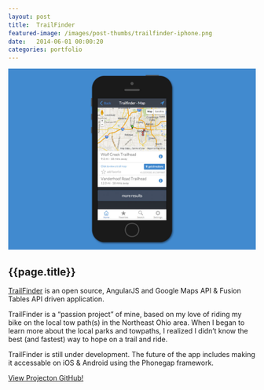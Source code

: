 ```yaml
---
layout: post
title:  TrailFinder
featured-image: /images/post-thumbs/trailfinder-iphone.png
date:   2014-06-01 00:00:20
categories: portfolio
---
```


<section class="feature-image">
	<img src="/images/post-img/trailfinder-iphone.jpg" alt="Trailfinder open source app">
</section>

<section class="post-intro">
	<h1>{{page.title}}</h1>
	<p><a href="http://github.com/jamez14/trailfinder" target="_blank">TrailFinder</a> is an open source, AngularJS and Google Maps API &amp; Fusion Tables API driven application.</p> 
	 <p>TrailFinder is a “passion project” of mine, based on my love of riding my bike on the local tow path(s) in the Northeast Ohio area. When I began to learn more about the local parks and towpaths, I realized I didn’t know the best (and fastest) way to hope on a trail and ride.</p>
	 <p>TrailFinder is still under development. The future of the app includes making it accessable on iOS &amp; Android using the Phonegap framework.</p>
	 <a href="http://github.com/jamez14/trailfinder" target="_blank" class="view-project tooltip">View Project<span class="tool-title">on GitHub!</span></a>
	 <!-- <p>Trail Finder allows the user to find the nearest tow path trail to them via geolocation (Google Maps API) and pulls data from a Google Fusion Table (Google Fusion API) full of names and coordinates. It then calculates the distance from the users location to the location of the nearest tow path trailheads.</p> -->

</section>


<!-- ![Trailfinder open source app](/images/post-img/trailfinder-iphone.jpg "Trailfinder open source app") -->